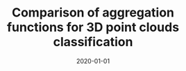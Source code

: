 ---
# Documentation: https://wowchemy.com/docs/managing-content/

title: Comparison of aggregation functions for 3D point clouds classification
subtitle: ''
summary: ''
authors:
- Maciej Zamorski
- zieba
- Jerzy Świątek
tags: []
categories: []
date: '2020-01-01'
lastmod: 2022-10-07T05:51:00Z
featured: false
draft: false

# Featured image
# To use, add an image named `featured.jpg/png` to your page's folder.
# Focal points: Smart, Center, TopLeft, Top, TopRight, Left, Right, BottomLeft, Bottom, BottomRight.
image:
  caption: ''
  focal_point: ''
  preview_only: false

# Projects (optional).
#   Associate this post with one or more of your projects.
#   Simply enter your project's folder or file name without extension.
#   E.g. `projects = ["internal-project"]` references `content/project/deep-learning/index.md`.
#   Otherwise, set `projects = []`.
projects: []
publishDate: '2022-10-07T05:50:59.718764Z'
publication_types:
- '1'
abstract: ''
publication: '*Intelligent Information and Database Systems : 12th Asian Conference,
  ACIIDS 2020, Phuket, Thailand, March 23-26, 2020 : proceedings. Pt. 1*'
doi: 10.1007/978-3-030-41964-6_43
---